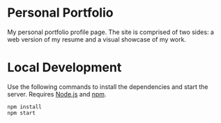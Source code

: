 # Personal Portfolio

My personal portfolio profile page. The site is comprised of two sides: a web version of my resume and a visual showcase of my work.

# Local Development

Use the following commands to install the dependencies and start the server. Requires [Node.js](https://nodejs.org/en/download/) and [npm](https://docs.npmjs.com/downloading-and-installing-node-js-and-npm).

    npm install
    npm start
